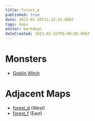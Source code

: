```yaml
---
title: forest_e
published: true
date: 2023-02-28T21:22:33.000Z
tags: maps
editor: markdown
dateCreated: 2023-02-16T00:00:00.000Z
---
```



# Monsters
 * [Goblin Witch](/monsters/goblin-witch)

# Adjacent Maps
 * [forest_d](/maps/forest_d) (West)
 * [forest_f](/maps/forest_f) (East)
